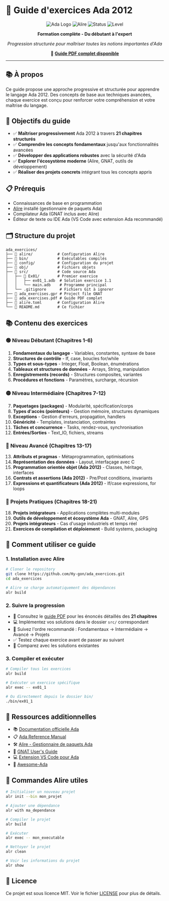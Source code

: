 # 🚀 Guide d'exercices Ada 2012

<div align="center">

![Ada Logo](https://img.shields.io/badge/Ada-2012-blue?style=for-the-badge&logo=ada&logoColor=white)
![Alire](https://img.shields.io/badge/Alire-Package-green?style=for-the-badge)
![Status](https://img.shields.io/badge/Status-Active-success?style=for-the-badge)
![Level](https://img.shields.io/badge/Level-Débutant%20→%20Expert-orange?style=for-the-badge)

**Formation complète - Du débutant à l'expert**

*Progression structurée pour maîtriser toutes les notions importantes d'Ada*

📖 **[Guide PDF complet disponible](ada_exercises.pdf)**

</div>

---

## 📚 À propos

Ce guide propose une approche progressive et structurée pour apprendre le langage Ada 2012. Des concepts de base aux techniques avancées, chaque exercice est conçu pour renforcer votre compréhension et votre maîtrise du langage.

## 🎯 Objectifs du guide

- ✅ **Maîtriser progressivement** Ada 2012 à travers **21 chapitres structurés**
- ✅ **Comprendre les concepts fondamentaux** jusqu'aux fonctionnalités avancées
- ✅ **Développer des applications robustes** avec la sécurité d'Ada
- ✅ **Explorer l'écosystème moderne** (Alire, GNAT, outils de développement)
- ✅ **Réaliser des projets concrets** intégrant tous les concepts appris

## 📋 Prérequis

- Connaissances de base en programmation
- [Alire](https://alire.ada.dev/) installé (gestionnaire de paquets Ada)
- Compilateur Ada (GNAT inclus avec Alire)
- Éditeur de texte ou IDE Ada (VS Code avec extension Ada recommandé)

## 🗂️ Structure du projet

```
ada_exercices/
├── 📁 alire/           # Configuration Alire
├── 📁 bin/             # Exécutables compilés
├── 📁 config/          # Configuration du projet
├── 📁 obj/             # Fichiers objets
├── 📁 src/             # Code source Ada
│   ├── 📁 Ex01/        # Premier exercice
│   │   ├── ex01_1.adb  # Solution exercice 1.1
│   │   └── main.adb    # Programme principal
│   └── .gitignore      # Fichiers Git à ignorer
├── 📄 ada_exercises.gpr # Project file GNAT
├── 📄 ada_exercises.pdf # Guide PDF complet
├── 📄 alire.toml       # Configuration Alire
└── 📄 README.md        # Ce fichier
```

## 📚 Contenu des exercices

### 🟢 **Niveau Débutant (Chapitres 1-6)**
1. **Fondamentaux du langage** - Variables, constantes, syntaxe de base
2. **Structures de contrôle** - If, case, boucles for/while
3. **Types et sous-types** - Integer, Float, Boolean, énumérations
4. **Tableaux et structures de données** - Arrays, String, manipulation
5. **Enregistrements (records)** - Structures composites, variantes
6. **Procédures et fonctions** - Paramètres, surcharge, récursion

### 🟡 **Niveau Intermédiaire (Chapitres 7-12)**
7. **Paquetages (packages)** - Modularité, spécification/corps
8. **Types d'accès (pointeurs)** - Gestion mémoire, structures dynamiques
9. **Exceptions** - Gestion d'erreurs, propagation, handlers
10. **Généricité** - Templates, instanciation, contraintes
11. **Tâches et concurrence** - Tasks, rendez-vous, synchronisation
12. **Entrées/Sorties** - Text_IO, fichiers, streams

### 🔴 **Niveau Avancé (Chapitres 13-17)**
13. **Attributs et pragmas** - Métaprogrammation, optimisations
14. **Représentation des données** - Layout, interfaçage avec C
15. **Programmation orientée objet (Ada 2012)** - Classes, héritage, interfaces
16. **Contrats et assertions (Ada 2012)** - Pre/Post conditions, invariants
17. **Expressions et quantificateurs (Ada 2012)** - If/case expressions, for loops

### 🚀 **Projets Pratiques (Chapitres 18-21)**
18. **Projets intégrateurs** - Applications complètes multi-modules
19. **Outils de développement et écosystème Ada** - GNAT, Alire, GPS
20. **Projets intégrateurs** - Cas d'usage industriels et temps réel
21. **Exercices de compilation et déploiement** - Build systems, packaging

## 🚀 Comment utiliser ce guide

### 1. **Installation avec Alire**
```bash
# Cloner le repository
git clone https://github.com/Hy-gon/ada_exercices.git
cd ada_exercices

# Alire se charge automatiquement des dépendances
alr build
```

### 2. **Suivre la progression**
- 📖 Consultez le [guide PDF](ada_exercises.pdf) pour les énoncés détaillés des **21 chapitres**
- 💻 Implémentez vos solutions dans le dossier `src/` correspondant
- 🎯 Suivez l'ordre recommandé : Fondamentaux → Intermédiaire → Avancé → Projets
- ✅ Testez chaque exercice avant de passer au suivant
- 🔄 Comparez avec les solutions existantes

### 3. **Compiler et exécuter**
```bash
# Compiler tous les exercices
alr build

# Exécuter un exercice spécifique
alr exec -- ex01_1

# Ou directement depuis le dossier bin/
./bin/ex01_1
```

## 📖 Ressources additionnelles

- 📚 [Documentation officielle Ada](https://www.adacore.com/documentation)
- 📋 [Ada Reference Manual](http://www.ada-auth.org/standards/ada12.html)
- 🛠️ [Alire - Gestionnaire de paquets Ada](https://alire.ada.dev/)
- 📖 [GNAT User's Guide](https://docs.adacore.com/gnat_ugn-docs/html/gnat_ugn.html)
- 💻 [Extension VS Code pour Ada](https://marketplace.visualstudio.com/items?itemName=AdaCore.ada)
- 📖 [Awesome-Ada](https://github.com/ohenley/awesome-ada)

## 🔧 Commandes Alire utiles

```bash
# Initialiser un nouveau projet
alr init --bin mon_projet

# Ajouter une dépendance
alr with ma_dependance

# Compiler le projet
alr build

# Exécuter
alr exec -- mon_executable

# Nettoyer le projet
alr clean

# Voir les informations du projet
alr show
```

## 📄 Licence

Ce projet est sous licence MIT. Voir le fichier [LICENSE](LICENSE) pour plus de détails.

